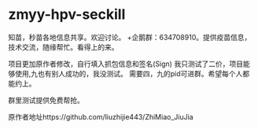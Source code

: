 # zmyy-hpv-seckill
知苗，秒苗各地信息共享。欢迎讨论。
+企鹅群：634708910。提供疫苗信息，技术交流，随缘帮忙。看得上的来。

项目更加原作者修改，自行填入抓包信息和签名(Sign)
我只测试了二价，项目能够使用,九也有别人成功的，我没测试。
需要四，九的pid可进群。希望每个人都能约上。

群里测试提供免费帮抢。

原作者地址https://github.com/liuzhijie443/ZhiMiao_JiuJia
